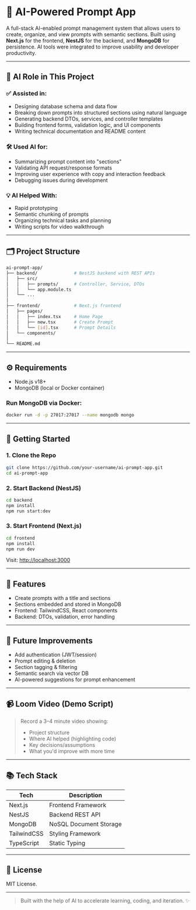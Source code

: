 # 🤖 AI-Powered Prompt App

A full-stack AI-enabled prompt management system that allows users to create, organize, and view prompts with semantic sections. Built using **Next.js** for the frontend, **NestJS** for the backend, and **MongoDB** for persistence. AI tools were integrated to improve usability and developer productivity.

---

## 🧠 AI Role in This Project

### ✅ Assisted in:
- Designing database schema and data flow
- Breaking down prompts into structured sections using natural language
- Generating backend DTOs, services, and controller templates
- Building frontend forms, validation logic, and UI components
- Writing technical documentation and README content

### 🛠️ Used AI for:
- Summarizing prompt content into "sections"
- Validating API request/response formats
- Improving user experience with copy and interaction feedback
- Debugging issues during development

### 💡 AI Helped With:
- Rapid prototyping
- Semantic chunking of prompts
- Organizing technical tasks and planning
- Writing scripts for video walkthrough

---

## 🗂️ Project Structure

```bash
ai-prompt-app/
├── backend/              # NestJS backend with REST APIs
│   ├── src/
│   │   ├── prompts/      # Controller, Service, DTOs
│   │   └── app.module.ts
│   └── ...
│
├── frontend/             # Next.js frontend
│   ├── pages/
│   │   ├── index.tsx     # Home Page
│   │   ├── new.tsx       # Create Prompt
│   │   └── [id].tsx      # Prompt Details
│   └── components/
│
└── README.md
```

---

## ⚙️ Requirements

- Node.js v18+
- MongoDB (local or Docker container)

### Run MongoDB via Docker:
```bash
docker run -d -p 27017:27017 --name mongodb mongo
```

---

## 🚀 Getting Started

### 1. Clone the Repo
```bash
git clone https://github.com/your-username/ai-prompt-app.git
cd ai-prompt-app
```

### 2. Start Backend (NestJS)
```bash
cd backend
npm install
npm run start:dev
```

### 3. Start Frontend (Next.js)
```bash
cd frontend
npm install
npm run dev
```

Visit: [http://localhost:3000](http://localhost:3000)

---

## 📌 Features

- Create prompts with a title and sections
- Sections embedded and stored in MongoDB
- Frontend: TailwindCSS, React components
- Backend: DTOs, validation, error handling

---

## 🔧 Future Improvements

- Add authentication (JWT/session)
- Prompt editing & deletion
- Section tagging & filtering
- Semantic search via vector DB
- AI-powered suggestions for prompt enhancement

---

## 📹 Loom Video (Demo Script)

> Record a 3–4 minute video showing:
> - Project structure
> - Where AI helped (highlighting code)
> - Key decisions/assumptions
> - What you'd improve with more time

---

## 📚 Tech Stack

| Tech        | Description             |
|-------------|--------------------------|
| Next.js     | Frontend Framework       |
| NestJS      | Backend REST API         |
| MongoDB     | NoSQL Document Storage   |
| TailwindCSS | Styling Framework        |
| TypeScript  | Static Typing            |

---

## 📝 License

MIT License.

---

> Built with the help of AI to accelerate learning, coding, and iteration. ✨

